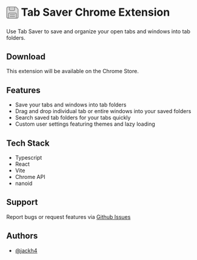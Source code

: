 # <sub><img src="/public/icons/icon128.png" width=32px height=32px></sub> Tab Saver Chrome Extension

Use Tab Saver to save and organize your open tabs and windows into tab folders.

## Download

This extension will be available on the Chrome Store.

## Features

- Save your tabs and windows into tab folders
- Drag and drop individual tab or entire windows into your saved folders
- Search saved tab folders for your tabs quickly
- Custom user settings featuring themes and lazy loading

## Tech Stack

- Typescript
- React
- Vite
- Chrome API
- nanoid

## Support

Report bugs or request features via [Github Issues](https://github.com/jackh4/tab-saver/issues)

## Authors

- [@jackh4](https://www.github.com/jackh4)
